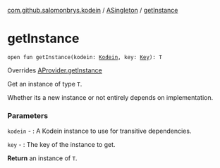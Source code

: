 [com.github.salomonbrys.kodein](../index.md) / [ASingleton](index.md) / [getInstance](.)

# getInstance

`open fun getInstance(kodein: `[`Kodein`](../-kodein/index.md)`, key: `[`Key`](../-kodein/-key/index.md)`): T`

Overrides [AProvider.getInstance](../-a-provider/get-instance.md)

Get an instance of type `T`.

Whether its a new instance or not entirely depends on implementation.

### Parameters

`kodein` - : A Kodein instance to use for transitive dependencies.

`key` - : The key of the instance to get.

**Return**
an instance of `T`.

